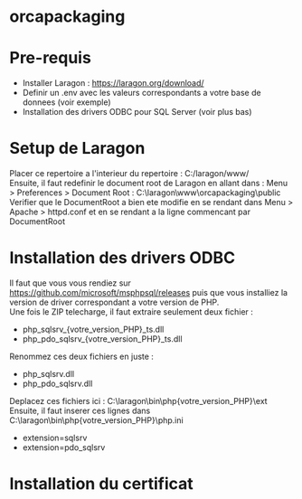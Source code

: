 # orcapackaging

# Pre-requis

- Installer Laragon : https://laragon.org/download/
- Definir un .env avec les valeurs correspondants a votre base de donnees (voir exemple)
- Installation des drivers ODBC pour SQL Server (voir plus bas)

# Setup de Laragon

Placer ce repertoire a l'interieur du repertoire : C:/laragon/www/   
Ensuite, il faut redefinir le document root de Laragon en allant dans : Menu > Preferences > Document Root : C:\laragon\www\orcapackaging\public    
Verifier que le DocumentRoot a bien ete modifie en se rendant dans Menu > Apache > httpd.conf et en se rendant a la ligne commencant par DocumentRoot

# Installation des drivers ODBC

Il faut que vous vous rendiez sur https://github.com/microsoft/msphpsql/releases puis que vous installiez la version de driver correspondant a votre version de PHP.  
Une fois le ZIP telecharge, il faut extraire seulement deux fichier :   
- php_sqlsrv_{votre_version_PHP}_ts.dll   
- php_pdo_sqlsrv_{votre_version_PHP}_ts.dll  

Renommez ces deux fichiers en juste :  

- php_sqlsrv.dll   
- php_pdo_sqlsrv.dll  

Deplacez ces fichiers ici : C:\laragon\bin\php{votre_version_PHP}\ext   
Ensuite, il faut inserer ces lignes dans C:\laragon\bin\php{votre_version_PHP}\php.ini
- extension=sqlsrv
- extension=pdo_sqlsrv 

# Installation du certificat